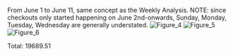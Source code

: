 From June 1 to June 11, same concept as the Weekly Analysis.
NOTE: since checkouts only started happening on June 2nd-onwards, Sunday, Monday, Tuesday, Wednesday are generally understated.
![Figure_4](https://user-images.githubusercontent.com/24497097/173269955-48de7561-3bee-405b-b44c-a8aee48fb469.png)
![Figure_5](https://user-images.githubusercontent.com/24497097/173269956-32ba3d1c-cc64-4782-aed8-5b8daa616d64.png)
![Figure_6](https://user-images.githubusercontent.com/24497097/173269958-4c60228c-c2eb-4925-ab04-d5a0facf85eb.png)

Total: 19689.51
